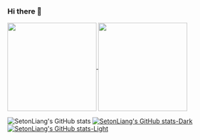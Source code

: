 ### Hi there 👋

<!--
**SetonLiang/SetonLiang** is a ✨ _special_ ✨ repository because its `README.md` (this file) appears on your GitHub profile.

Here are some ideas to get you started:

- 🔭 I’m currently working on ...
- 🌱 I’m currently learning ...
- 👯 I’m looking to collaborate on ...
- 🤔 I’m looking for help with ...
- 💬 Ask me about ...
- 📫 How to reach me: ...
- 😄 Pronouns: ...
- ⚡ Fun fact: ...
-->

<a href="https://github.com/SetonLiang/github-readme-stats">
  <img height=200 align="center" src="https://github-readme-stats.vercel.app/api?username=SetonLiang" />
</a>
<a href="https://github.com/SetonLiang/convoychat">
  <img height=200 align="center" src="https://github-readme-stats.vercel.app/api/top-langs?username=SetonLiang&layout=compact&langs_count=8&card_width=250" />
</a>

![SetonLiang's GitHub stats](https://github-readme-stats.vercel.app/api?username=SetonLiang&show_icons=true&theme=transparent)
[![SetonLiang's GitHub stats-Dark](https://github-readme-stats.vercel.app/api?username=SetonLiang&show_icons=true&theme=dark#gh-dark-mode-only)](https://github.com/SetonLiang/github-readme-stats#gh-dark-mode-only)
[![SetonLiang's GitHub stats-Light](https://github-readme-stats.vercel.app/api?username=SetonLiang&show_icons=true&theme=default#gh-light-mode-only)](https://github.com/SetonLiang/github-readme-stats#gh-light-mode-only)
